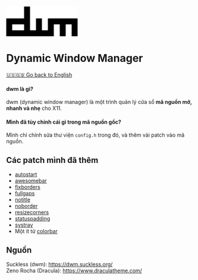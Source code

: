 ![dwm](dwm.png)
# Dynamic Window Manager

[🇺🇸🇬🇧 Go back to English](https://github.com/xnplz/dwm)

#### dwm là gì?
dwm (dynamic window manager) là một trình quản lý cửa sổ **mã nguồn mở, nhanh và nhẹ** cho X11.
#### Mình đã tùy chỉnh cái gì trong mã nguồn gốc?
Mỉnh chỉ chỉnh sửa thư viện `config.h` trong đó, và thêm vài patch vào mã nguồn.

## Các patch mình đã thêm
- [autostart](https://dwm.suckless.org/patches/autostart/)
- [awesomebar](https://dwm.suckless.org/patches/awesomebar/)
- [fixborders](https://dwm.suckless.org/patches/alpha)
- [fullgaps](https://dwm.suckless.org/patches/fullgaps/)
- [notitle](https://dwm.suckless.org/patches/notitle/)
- [noborder](https://dwm.suckless.org/patches/noborder/)
- [resizecorners](https://dwm.suckless.org/patches/resizecorners/)
- [statuspadding](https://dwm.suckless.org/patches/statuspadding/)
- [systray](https://dwm.suckless.org/patches/systray/)
- Một ít từ [colorbar](https://dwm.suckless.org/patches/colorbar/)

## Nguồn
Suckless (dwm): https://dwm.suckless.org/   
Zeno Rocha (Dracula): https://www.draculatheme.com/   
